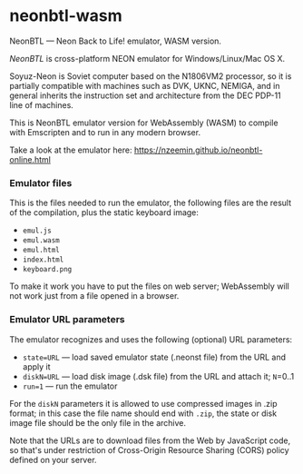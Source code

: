 # neonbtl-wasm
NeonBTL — Neon Back to Life! emulator, WASM version.

*NeonBTL* is cross-platform NEON emulator for Windows/Linux/Mac OS X.

Soyuz-Neon is Soviet computer based on the N1806VM2 processor, so it is partially compatible with machines such as DVK, UKNC, NEMIGA, and in general inherits the instruction set and architecture from the DEC PDP-11 line of machines.

This is NeonBTL emulator version for WebAssembly (WASM) to compile with Emscripten and to run in any modern browser.

Take a look at the emulator here:
https://nzeemin.github.io/neonbtl-online.html

### Emulator files
This is the files needed to run the emulator, the following files are the result of the compilation, plus the static keyboard image:
* `emul.js`
* `emul.wasm`
* `emul.html`
* `index.html`
* `keyboard.png`

To make it work you have to put the files on web server; WebAssembly will not work just from a file opened in a browser.

### Emulator URL parameters
The emulator recognizes and uses the following (optional) URL parameters:
* `state=URL` — load saved emulator state (.neonst file) from the URL and apply it
* `diskN=URL` — load disk image (.dsk file) from the URL and attach it; `N`=0..1
* `run=1` — run the emulator

For the `diskN` parameters it is allowed to use compressed images in .zip format; in this case the file name should end with `.zip`, the state or disk image file should be the only file in the archive.

Note that the URLs are to download files from the Web by JavaScript code, so that's under restriction of Cross-Origin Resource Sharing (CORS) policy defined on your server.
